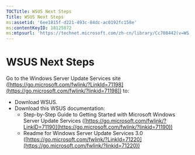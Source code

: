 ```yaml
---
TOCTitle: WSUS Next Steps
Title: WSUS Next Steps
ms:assetid: '6ee1815f-d221-493c-84dc-ac0192fc158e'
ms:contentKeyID: 18125872
ms:mtpsurl: 'https://technet.microsoft.com/zh-cn/library/Cc708442(v=WS.10)'
---
```


WSUS Next Steps
===============

Go to the Windows Server Update Services site ([https://go.microsoft.com/fwlink/?LinkId=71198](https://go.microsoft.com/fwlink/?linkid=71198)) to:

-   Download WSUS.
-   Download this WSUS documentation:
    -   Step-by-Step Guide to Getting Started with Microsoft Windows Server Update Services ([https://go.microsoft.com/fwlink/?LinkID=71190](https://go.microsoft.com/fwlink/?linkid=71190))
    -   Readme for Windows Server Update Services 3.0 ([https://go.microsoft.com/fwlink/?LinkId=71220](https://go.microsoft.com/fwlink/?linkid=71220))
